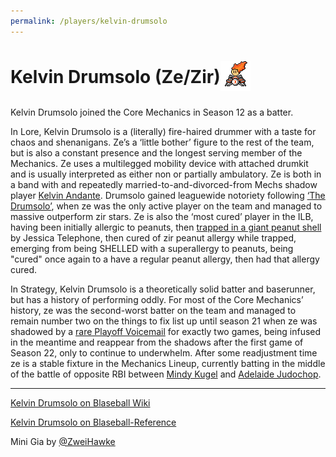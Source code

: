 ```yaml
---
permalink: /players/kelvin-drumsolo
---
```


# Kelvin Drumsolo (Ze/Zir)<img src="../../assets/mini-kelvinDrumsolo.png" style="padding-bottom: 6px; vertical-align: middle; display: inline" alt="Kelvin Drumsolo Mini by Zweihawke">

Kelvin Drumsolo joined the Core Mechanics in Season 12 as a batter.

In Lore, Kelvin Drumsolo is a (literally) fire-haired drummer with a taste for chaos and shenanigans. Ze’s a ‘little 
bother’ figure to the rest of the team, but is also a constant presence and the longest serving member of the Mechanics.
Ze uses a multilegged mobility device with attached drumkit and is usually interpreted as either non or partially 
ambulatory. Ze is both in a band with and repeatedly married-to-and-divorced-from Mechs shadow player [Kelvin Andante](/players/kelvin-andante). 
Drumsolo gained leaguewide notoriety following [‘The Drumsolo’](/team-history/season19/#the-drumsolo), when ze was the 
only active player on the team and managed to massive outperform zir stars. Ze is also the ‘most cured’ player in the 
ILB, having been initially allergic to peanuts, then [trapped in a giant peanut shell](/team-history/season20/#shell-vin-drumsolo) 
by Jessica Telephone, then cured of zir peanut allergy while trapped, emerging from being SHELLED with a superallergy to 
peanuts, being "cured" once again to a have a regular peanut allergy, then had that allergy cured.

In Strategy, Kelvin Drumsolo is a theoretically solid batter and baserunner, but has a history of performing oddly. For 
most of the Core Mechanics’ history, ze was the second-worst batter on the team and managed to remain number two on the 
things to fix list up until season 21 when ze was shadowed by a [rare Playoff Voicemail](/team-history/season21/#alto-s-one-game-debut) 
for exactly two games, being infused in the meantime and reappear from the shadows after the first game of Season 22, 
only to continue to underwhelm. After some readjustment time ze is a stable fixture in the Mechanics Lineup, currently 
batting in the middle of the battle of opposite RBI between [Mindy Kugel](/players/mindy-kugel) and 
[Adelaide Judochop](/players/adelaide-judochop).


---
[Kelvin Drumsolo on Blaseball Wiki](https://www.blaseball.wiki/w/Kelvin_Drumsolo)

[Kelvin Drumsolo on Blaseball-Reference](https://blaseball-reference.com/players/kelvin-drumsolo)

Mini Gia by [@ZweiHawke](https://twitter.com/zweihawke)
